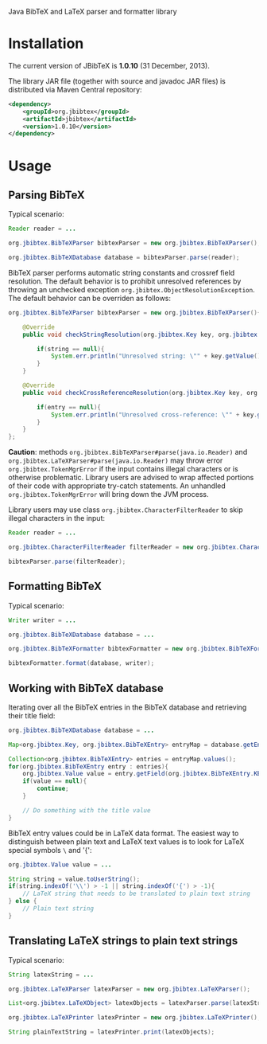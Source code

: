 Java BibTeX and LaTeX parser and formatter library

# Installation #

The current version of JBibTeX is **1.0.10** (31 December, 2013).

The library JAR file (together with source and javadoc JAR files) is distributed via Maven Central repository:
```xml
<dependency>
	<groupId>org.jbibtex</groupId>
	<artifactId>jbibtex</artifactId>
	<version>1.0.10</version>
</dependency>
```

# Usage #

## Parsing BibTeX ##

Typical scenario:
```java
Reader reader = ...

org.jbibtex.BibTeXParser bibtexParser = new org.jbibtex.BibTeXParser();

org.jbibtex.BibTeXDatabase database = bibtexParser.parse(reader);
```

BibTeX parser performs automatic string constants and crossref field resolution. The default behavior is to prohibit unresolved references by throwing an unchecked exception `org.jbibtex.ObjectResolutionException`. The default behavior can be overriden as follows:
```java
org.jbibtex.BibTeXParser bibtexParser = new org.jbibtex.BibTeXParser(){

	@Override
	public void checkStringResolution(org.jbibtex.Key key, org.jbibtex.BibTeXString string){

		if(string == null){
			System.err.println("Unresolved string: \"" + key.getValue() + "\"");
		}
	}

	@Override
	public void checkCrossReferenceResolution(org.jbibtex.Key key, org.jbibtex.BibTeXEntry entry){

		if(entry == null){
			System.err.println("Unresolved cross-reference: \"" + key.getValue() + "\"");
		}
	}
};
```

**Caution**: methods `org.jbibtex.BibTeXParser#parse(java.io.Reader)` and `org.jbibtex.LaTeXParser#parse(java.io.Reader)` may throw error `org.jbibtex.TokenMgrError` if the input contains illegal characters or is otherwise problematic. Library users are advised to wrap affected portions of their code with appropriate try-catch statements. An unhandled `org.jbibtex.TokenMgrError` will bring down the JVM process.

Library users may use class `org.jbibtex.CharacterFilterReader` to skip illegal characters in the input:
```java
Reader reader = ...

org.jbibtex.CharacterFilterReader filterReader = new org.jbibtex.CharacterFilterReader(reader);

bibtexParser.parse(filterReader);
``` 

## Formatting BibTeX ##

Typical scenario:
```java
Writer writer = ...

org.jbibtex.BibTeXDatabase database = ...

org.jbibtex.BibTeXFormatter bibtexFormatter = new org.jbibtex.BibTeXFormatter();

bibtexFormatter.format(database, writer);
```

## Working with BibTeX database ##

Iterating over all the BibTeX entries in the BibTeX database and retrieving their title field:
```java
org.jbibtex.BibTeXDatabase database = ...

Map<org.jbibtex.Key, org.jbibtex.BibTeXEntry> entryMap = database.getEntries();

Collection<org.jbibtex.BibTeXEntry> entries = entryMap.values();
for(org.jbibtex.BibTeXEntry entry : entries){
	org.jbibtex.Value value = entry.getField(org.jbibtex.BibTeXEntry.KEY_TITLE);
	if(value == null){
		continue;
	}

	// Do something with the title value
}
```

BibTeX entry values could be in LaTeX data format. The easiest way to distinguish between plain text and LaTeX text values is to look for LaTeX special symbols `\` and '{':
```java
org.jbibtex.Value value = ...

String string = value.toUserString();
if(string.indexOf('\\') > -1 || string.indexOf('{') > -1){
	// LaTeX string that needs to be translated to plain text string
} else {
	// Plain text string
}
```

## Translating LaTeX strings to plain text strings ##

Typical scenario:
```java
String latexString = ...

org.jbibtex.LaTeXParser latexParser = new org.jbibtex.LaTeXParser();

List<org.jbibtex.LaTeXObject> latexObjects = latexParser.parse(latexString);

org.jbibtex.LaTeXPrinter latexPrinter = new org.jbibtex.LaTeXPrinter();

String plainTextString = latexPrinter.print(latexObjects);
```